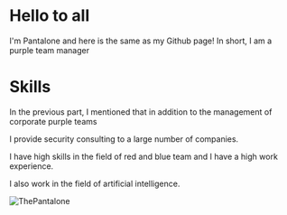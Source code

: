 # Hello to all
I'm Pantalone and here is the same as my Github page!
In short, I am a purple team manager

# Skills
In the previous part, I mentioned that in addition to the management of corporate purple teams

I provide security consulting to a large number of companies.

I have high skills in the field of red and blue team and I have a high work experience.

I also work in the field of artificial intelligence.

![ThePantalone](https://github.com/ThePantalone/ThePantalone/assets/136220691/0869c38a-fa70-4ea7-9832-9bdc7bb29c9e)

